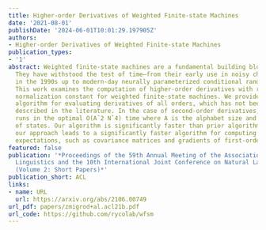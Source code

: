 ```yaml
---
title: Higher-order Derivatives of Weighted Finite-state Machines
date: '2021-08-01'
publishDate: '2024-06-01T10:01:29.197905Z'
authors:
- Higher-order Derivatives of Weighted Finite-state Machines
publication_types:
- '1'
abstract: Weighted finite-state machines are a fundamental building block of NLP systems.
  They have withstood the test of time—from their early use in noisy channel models
  in the 1990s up to modern-day neurally parameterized conditional random fields.
  This work examines the computation of higher-order derivatives with respect to the
  normalization constant for weighted finite-state machines. We provide a general
  algorithm for evaluating derivatives of all orders, which has not been previously
  described in the literature. In the case of second-order derivatives, our scheme
  runs in the optimal O(Aˆ2 Nˆ4) time where A is the alphabet size and N is the number
  of states. Our algorithm is significantly faster than prior algorithms. Additionally,
  our approach leads to a significantly faster algorithm for computing second-order
  expectations, such as covariance matrices and gradients of first-order expectations.
featured: false
publication: '*Proceedings of the 59th Annual Meeting of the Association for Computational
  Linguistics and the 10th International Joint Conference on Natural Language Processing
  (Volume 2: Short Papers)*'
publication_short: ACL
links:
- name: URL
  url: https://arxiv.org/abs/2106.00749
url_pdf: papers/zmigrod+al.acl21b.pdf
url_code: https://github.com/rycolab/wfsm
---
```


